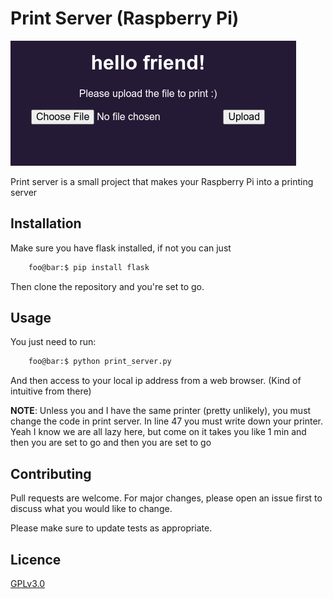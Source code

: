 # Print Server (Raspberry Pi) 

![alt text](img_print.png)

Print server is a small project that makes your Raspberry Pi into a printing
server 

## Installation

Make sure you have flask installed, if not you can just
```bash
    foo@bar:$ pip install flask
```
Then clone the repository and you're set to go.

## Usage

You just need to run:

```bash
    foo@bar:$ python print_server.py
```

And then access to your local ip address from a web browser. (Kind of intuitive
from there)

**NOTE**: Unless you and I have the same printer (pretty unlikely), you must 
change the code in print server. In line 47 you must write down your printer.
Yeah I know we are all lazy here, but come on it takes you like 1 min and then
you are set to go and then you are set to go

## Contributing
Pull requests are welcome. For major changes, please open an issue first to 
discuss what you would like to change.

Please make sure to update tests as appropriate.

## Licence
[GPLv3.0](https://www.gnu.org/licenses/gpl-3.0.en.html)
